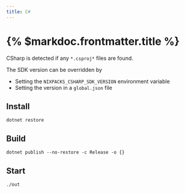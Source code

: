```yaml
---
title: C#
---
```


# {% $markdoc.frontmatter.title %}

CSharp is detected if any `*.csproj*` files are found.

The SDK version can be overridden by

- Setting the `NIXPACKS_CSHARP_SDK_VERSION` environment variable
- Setting the version in a `global.json` file

## Install

```
dotnet restore
```

## Build

```
dotnet publish --no-restore -c Release -o {}
```

## Start

```
./out
```
